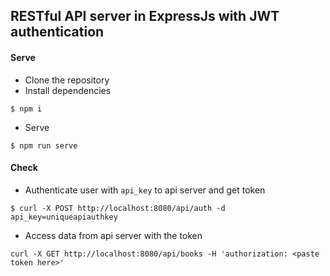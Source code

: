 ## RESTful API server in ExpressJs with JWT authentication

#### Serve
- Clone the repository
- Install dependencies
```
$ npm i
```
- Serve
```
$ npm run serve
```

#### Check
- Authenticate user with `api_key` to api server and get token
```
$ curl -X POST http://localhost:8080/api/auth -d api_key=uniqueapiauthkey
```
- Access data from api server with the token
```
curl -X GET http://localhost:8080/api/books -H 'authorization: <paste token here>'
```